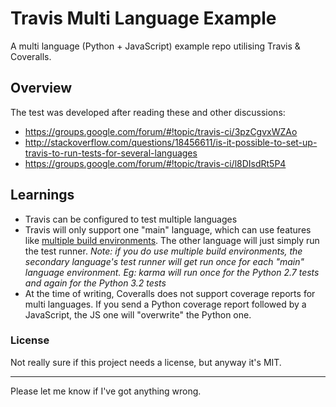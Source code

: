 # Travis Multi Language Example

A multi language (Python + JavaScript) example repo utilising Travis & Coveralls. 

## Overview

The test was developed after reading these and other discussions:

* https://groups.google.com/forum/#!topic/travis-ci/3pzCgvxWZAo
* http://stackoverflow.com/questions/18456611/is-it-possible-to-set-up-travis-to-run-tests-for-several-languages
* https://groups.google.com/forum/#!topic/travis-ci/l8DIsdRt5P4

## Learnings

* Travis can be configured to test multiple languages
* Travis will only support one "main" language, which can use features like [multiple build environments](http://docs.travis-ci.com/user/languages/python/). The other language will just simply run the test runner. *Note: if you do use multiple build environments, the secondary language's test runner will get run once for each "main" language environment. Eg: karma will run once for the Python 2.7 tests and again for the Python 3.2 tests*
* At the time of writing, Coveralls does not support coverage reports for multi languages. If you send a Python coverage report followed by a JavaScript, the JS one will "overwrite" the Python one.

### License

Not really sure if this project needs a license, but anyway it's MIT.

***

Please let me know if I've got anything wrong.
